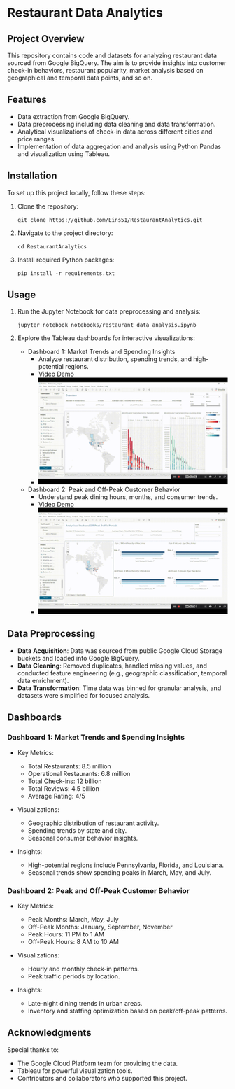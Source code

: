 # Restaurant Data Analytics

## Project Overview
This repository contains code and datasets for analyzing restaurant data sourced from Google BigQuery. The aim is to provide insights into customer check-in behaviors, restaurant popularity, market analysis based on geographical and temporal data points, and so on.

## Features
- Data extraction from Google BigQuery.
- Data preprocessing including data cleaning and data transformation.
- Analytical visualizations of check-in data across different cities and price ranges.
- Implementation of data aggregation and analysis using Python Pandas and visualization using Tableau.

## Installation
To set up this project locally, follow these steps:

1. Clone the repository:

   ```
   git clone https://github.com/Eins51/RestaurantAnalytics.git
   ```

2. Navigate to the project directory:

   ```
   cd RestaurantAnalytics
   ```

3. Install required Python packages:

   ```
   pip install -r requirements.txt
   ```

## Usage
1. Run the Jupyter Notebook for data preprocessing and analysis:

   ```
   jupyter notebook notebooks/restaurant_data_analysis.ipynb
   ```

2. Explore the Tableau dashboards for interactive visualizations:

   - Dashboard 1: Market Trends and Spending Insights
     - Analyze restaurant distribution, spending trends, and high-potential regions.
     - [Video Demo](https://github.com/Eins51/RestaurantAnalytics/blob/master/tableau/videos/market_trends_and_spending_insights.mp4)
     - ![Dashboard 1 Video Demo](https://github.com/Eins51/RestaurantAnalytics/blob/master/tableau/videos/market_trends_and_spending_insights.gif)
   - Dashboard 2: Peak and Off-Peak Customer Behavior
     - Understand peak dining hours, months, and consumer trends.
     - [Video Demo](https://github.com/Eins51/RestaurantAnalytics/blob/master/tableau/videos/peak_and_off-Peak_customer_behavior.mp4)
     - ![Dashboard 2 Video Demo](https://github.com/Eins51/RestaurantAnalytics/blob/master/tableau/videos/peak_and_off-Peak_customer_behavior.gif)

## Data Preprocessing

- **Data Acquisition**: Data was sourced from public Google Cloud Storage buckets and loaded into Google BigQuery.
- **Data Cleaning**: Removed duplicates, handled missing values, and conducted feature engineering (e.g., geographic classification, temporal data enrichment).
- **Data Transformation**: Time data was binned for granular analysis, and datasets were simplified for focused analysis.

## Dashboards

### Dashboard 1: Market Trends and Spending Insights

- Key Metrics:

  - Total Restaurants: 8.5 million
  - Operational Restaurants: 6.8 million
  - Total Check-ins: 12 billion
  - Total Reviews: 4.5 billion
  - Average Rating: 4/5

- Visualizations:

  - Geographic distribution of restaurant activity.
  - Spending trends by state and city.
  - Seasonal consumer behavior insights.

- Insights:

  - High-potential regions include Pennsylvania, Florida, and Louisiana.
  - Seasonal trends show spending peaks in March, May, and July.

### Dashboard 2: Peak and Off-Peak Customer Behavior

- Key Metrics:

  - Peak Months: March, May, July
  - Off-Peak Months: January, September, November
  - Peak Hours: 11 PM to 1 AM
  - Off-Peak Hours: 8 AM to 10 AM

- Visualizations:

  - Hourly and monthly check-in patterns.
  - Peak traffic periods by location.

- Insights:

  - Late-night dining trends in urban areas.
  - Inventory and staffing optimization based on peak/off-peak patterns.

## Acknowledgments

Special thanks to:

- The Google Cloud Platform team for providing the data.
- Tableau for powerful visualization tools.
- Contributors and collaborators who supported this project.

